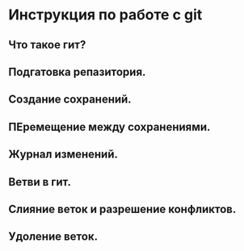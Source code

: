 # Инструкция по работе с git

## Что такое гит?

## Подгатовка репазитория.

## Создание сохранений. 

## ПЕремещение между сохранениями.

## Журнал изменений.

## Ветви в гит.

## Слияние веток и разрешение конфликтов.

## Удоление веток.